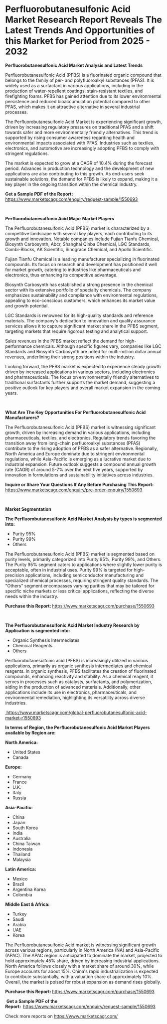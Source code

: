 <p><h1>Perfluorobutanesulfonic Acid Market Research Report Reveals The Latest Trends And Opportunities of this Market for Period from 2025 - 2032</h1></p><p><strong>Perfluorobutanesulfonic Acid Market Analysis and Latest Trends</strong></p>
<p><p>Perfluorobutanesulfonic Acid (PFBS) is a fluorinated organic compound that belongs to the family of per- and polyfluoroalkyl substances (PFAS). It is widely used as a surfactant in various applications, including in the production of water-repellent coatings, stain-resistant textiles, and firefighting foams. PFBS has gained attention due to its lower environmental persistence and reduced bioaccumulation potential compared to other PFAS, which makes it an attractive alternative in several industrial processes.</p><p>The Perfluorobutanesulfonic Acid Market is experiencing significant growth, driven by increasing regulatory pressures on traditional PFAS and a shift towards safer and more environmentally friendly alternatives. This trend is supported by rising consumer awareness regarding health and environmental impacts associated with PFAS. Industries such as textiles, electronics, and automotive are increasingly adopting PFBS to comply with stringent regulations.</p><p>The market is expected to grow at a CAGR of 10.4% during the forecast period. Advances in production technology and the development of new applications are also contributing to this growth. As end-users seek sustainable solutions, the demand for PFBS is likely to expand, making it a key player in the ongoing transition within the chemical industry.</p></p>
<p><strong>Get a Sample PDF of the Report:&nbsp;</strong> <a href="https://www.marketscagr.com/enquiry/request-sample/1550693?utm_campaign=2935&utm_medium=2&utm_source=Github&utm_content=ia&utm_term=31032025&utm_id=perfluorobutanesulfonic-acid">https://www.marketscagr.com/enquiry/request-sample/1550693</a></p>
<p>&nbsp;</p>
<p><strong>Perfluorobutanesulfonic Acid Major Market Players</strong></p>
<p><p>The Perfluorobutanesulfonic Acid (PFBS) market is characterized by a competitive landscape with several key players, each contributing to its growth and innovation. Notable companies include Fujian Tianfu Chemical, Biosynth Carbosynth, Abcr, Shanghai Qinba Chemical, LGC Standards, Combi-Blocks, AK Scientific, Sinograce Chemical, and Apollo Scientific.</p><p>Fujian Tianfu Chemical is a leading manufacturer specializing in fluorinated compounds. Its focus on research and development has positioned it well for market growth, catering to industries like pharmaceuticals and electronics, thus enhancing its competitive advantage.</p><p>Biosynth Carbosynth has established a strong presence in the chemical sector with its extensive portfolio of specialty chemicals. The company emphasizes sustainability and compliance with environmental regulations, appealing to eco-conscious customers, which enhances its market value and growth potential.</p><p>LGC Standards is renowned for its high-quality standards and reference materials. The company's dedication to innovation and quality assurance services allows it to capture significant market share in the PFBS segment, targeting markets that require rigorous testing and analytical support.</p><p>Sales revenues in the PFBS market reflect the demand for high-performance chemicals. Although specific figures vary, companies like LGC Standards and Biosynth Carbosynth are noted for multi-million dollar annual revenues, underlining their strong positions within the industry.</p><p>Looking forward, the PFBS market is expected to experience steady growth driven by increased applications in various sectors, including electronics and pharmaceuticals. The focus on environmentally friendly alternatives to traditional surfactants further supports the market demand, suggesting a positive outlook for key players and overall market expansion in the coming years.</p></p>
<p>&nbsp;</p>
<p><strong>What Are The Key Opportunities For Perfluorobutanesulfonic Acid Manufacturers?</strong></p>
<p><p>The Perfluorobutanesulfonic Acid (PFBS) market is witnessing significant growth, driven by increasing demand in various applications, including pharmaceuticals, textiles, and electronics. Regulatory trends favoring the transition away from long-chain perfluoroalkyl substances (PFAS) contribute to the rising adoption of PFBS as a safer alternative. Regionally, North America and Europe dominate due to stringent environmental regulations, while Asia-Pacific is emerging as a lucrative market due to industrial expansion. Future outlook suggests a compound annual growth rate (CAGR) of around 5-7% over the next five years, supported by innovation in formulations and sustainability initiatives across industries.</p></p>
<p><strong>Inquire or Share Your Questions If Any Before Purchasing This Report:</strong> <a href="https://www.marketscagr.com/enquiry/pre-order-enquiry/1550693?utm_campaign=2935&utm_medium=2&utm_source=Github&utm_content=ia&utm_term=31032025&utm_id=perfluorobutanesulfonic-acid">https://www.marketscagr.com/enquiry/pre-order-enquiry/1550693</a></p>
<p>&nbsp;</p>
<p><strong>Market Segmentation</strong></p>
<p><strong>The Perfluorobutanesulfonic Acid Market Analysis by types is segmented into:</strong></p>
<p><ul><li>Purity 95%</li><li>Purity 99%</li><li>Others</li></ul></p>
<p><p>The Perfluorobutanesulfonic Acid (PFBS) market is segmented based on purity levels, primarily categorized into Purity 95%, Purity 99%, and Others. The Purity 95% segment caters to applications where slightly lower purity is acceptable, often in industrial uses. Purity 99% is targeted for high-precision applications, including semiconductor manufacturing and specialized chemical processes, requiring stringent quality standards. The "Others" segment encompasses varying purities that may be tailored for specific niche markets or less critical applications, reflecting the diverse needs within the industry.</p></p>
<p><strong>Purchase this Report:&nbsp;</strong><a href="https://www.marketscagr.com/purchase/1550693?utm_campaign=2935&utm_medium=2&utm_source=Github&utm_content=ia&utm_term=31032025&utm_id=perfluorobutanesulfonic-acid">https://www.marketscagr.com/purchase/1550693</a></p>
<p>&nbsp;</p>
<p><strong>The Perfluorobutanesulfonic Acid Market Industry Research by Application is segmented into:</strong></p>
<p><ul><li>Organic Synthesis Intermediates</li><li>Chemical Reagents</li><li>Others</li></ul></p>
<p><p>Perfluorobutanesulfonic acid (PFBS) is increasingly utilized in various applications, primarily as organic synthesis intermediates and chemical reagents. In organic synthesis, PFBS facilitates the creation of fluorinated compounds, enhancing reactivity and stability. As a chemical reagent, it serves in processes such as catalysts, surfactants, and polymerization, aiding in the production of advanced materials. Additionally, other applications include its use in electronics, pharmaceuticals, and environmental remediation, highlighting its versatility across diverse industries.</p></p>
<p><a href="https://www.marketscagr.com/global-perfluorobutanesulfonic-acid-market-r1550693?utm_campaign=2935&utm_medium=2&utm_source=Github&utm_content=ia&utm_term=31032025&utm_id=perfluorobutanesulfonic-acid">&nbsp;https://www.marketscagr.com/global-perfluorobutanesulfonic-acid-market-r1550693</a></p>
<p><strong>In terms of Region, the Perfluorobutanesulfonic Acid Market Players available by Region are:</strong></p>
<p>
    <p> <strong> North America: </strong>
        <ul>
            <li>United States</li>
            <li>Canada</li>
        </ul>
        </p> 
    <p> <strong> Europe: </strong>
        <ul>
            <li>Germany</li>
            <li>France</li>
            <li>U.K.</li>
            <li>Italy</li>
            <li>Russia</li>
        </ul>
        </p> 
    <p> <strong> Asia-Pacific: </strong>
        <ul>
            <li>China</li>
            <li>Japan</li>
            <li>South Korea</li>
            <li>India</li>
            <li>Australia</li>
            <li>China Taiwan</li>
            <li>Indonesia</li>
            <li>Thailand</li>
            <li>Malaysia</li>
        </ul>
        </p> 
    <p> <strong> Latin America: </strong>
        <ul>
            <li>Mexico</li>
            <li>Brazil</li>
            <li>Argentina Korea</li>
            <li>Colombia</li>
        </ul>
        </p> 
    <p> <strong> Middle East & Africa: </strong>
        <ul>
            <li>Turkey</li>
            <li>Saudi</li>
            <li>Arabia</li>
            <li>UAE</li>
            <li>Korea</li>
        </ul>
    </p>
    </p>
<p><p>The Perfluorobutanesulfonic Acid market is witnessing significant growth across various regions, particularly in North America (NA) and Asia-Pacific (APAC). The APAC region is anticipated to dominate the market, projected to hold approximately 45% share, driven by increasing industrial applications. North America follows closely with a market share of around 30%, while Europe accounts for about 15%. China's rapid industrialization is expected to contribute substantially, with a valuation share of approximately 10%. Overall, the market is poised for robust expansion as demand rises globally.</p></p>
<p><strong>Purchase this Report: </strong><a href="https://www.marketscagr.com/purchase/1550693?utm_campaign=2935&utm_medium=2&utm_source=Github&utm_content=ia&utm_term=31032025&utm_id=perfluorobutanesulfonic-acid">https://www.marketscagr.com/purchase/1550693</a></p>
<p>&nbsp;<strong>Get a Sample PDF of the Report:&nbsp;&nbsp;</strong><a href="https://www.marketscagr.com/enquiry/request-sample/1550693?utm_campaign=2935&utm_medium=2&utm_source=Github&utm_content=ia&utm_term=31032025&utm_id=perfluorobutanesulfonic-acid">https://www.marketscagr.com/enquiry/request-sample/1550693</a></p>
<p><strong></strong></p>
<p>Check more reports on <a href="https://www.marketscagr.com/?utm_campaign=2935&utm_medium=2&utm_source=Github&utm_content=ia&utm_term=31032025&utm_id=perfluorobutanesulfonic-acid">https://www.marketscagr.com/</a></p>